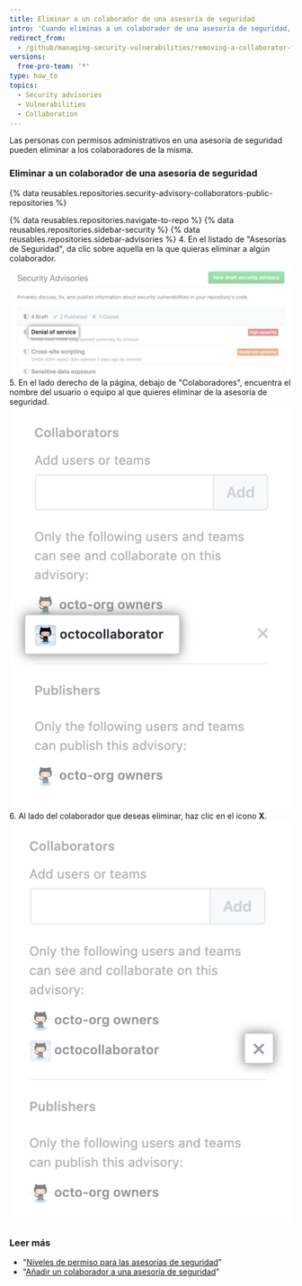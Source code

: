 ```yaml
---
title: Eliminar a un colaborador de una asesoría de seguridad
intro: 'Cuando eliminas a un colaborador de una asesoría de seguridad, este pierde el acceso de lectura y escritura en el debate y metadatos de la misma.'
redirect_from:
  - /github/managing-security-vulnerabilities/removing-a-collaborator-from-a-security-advisory
versions:
  free-pro-team: '*'
type: how_to
topics:
  - Security advisories
  - Vulnerabilities
  - Collaboration
---
```


Las personas con permisos administrativos en una asesoría de seguridad pueden eliminar a los colaboradores de la misma.

### Eliminar a un colaborador de una asesoría de seguridad

{% data reusables.repositories.security-advisory-collaborators-public-repositories %}

{% data reusables.repositories.navigate-to-repo %}
{% data reusables.repositories.sidebar-security %}
{% data reusables.repositories.sidebar-advisories %}
4. En el listado de "Asesorías de Seguridad", da clic sobre aquella en la que quieras eliminar a algún colaborador. ![Asesoría de seguridad en el listado](/assets/images/help/security/security-advisory-in-list.png)
5. En el lado derecho de la página, debajo de "Colaboradores", encuentra el nombre del usuario o equipo al que quieres eliminar de la asesoría de seguridad. ![Colaborador de la asesoría de seguridad](/assets/images/help/security/security-advisory-collaborator.png)
6. Al lado del colaborador que deseas eliminar, haz clic en el icono **X**. ![Icono X para eliminar al colaborador de la asesoría de seguridad](/assets/images/help/security/security-advisory-remove-collaborator-x.png)

### Leer más

- "[Niveles de permiso para las asesorías de seguridad](/github/managing-security-vulnerabilities/permission-levels-for-security-advisories)"
- "[Añadir un colaborador a una asesoría de seguridad](/github/managing-security-vulnerabilities/adding-a-collaborator-to-a-security-advisory)"

